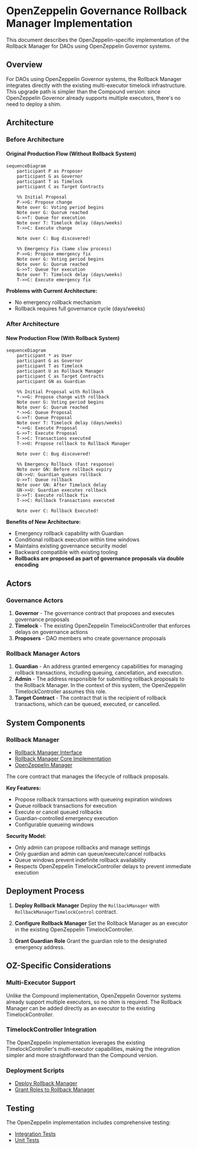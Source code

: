 # OpenZeppelin Governance Rollback Manager Implementation

This document describes the OpenZeppelin-specific implementation of the Rollback Manager for DAOs using OpenZeppelin Governor systems.

## Overview

For DAOs using OpenZeppelin Governor systems, the Rollback Manager integrates directly with the existing multi-executor timelock infrastructure. This upgrade path is simpler than the Compound version: since OpenZeppelin Governor already supports multiple executors, there's no need to deploy a shim.

## Architecture

### Before Architecture

#### Original Production Flow (Without Rollback System)

```mermaid
sequenceDiagram
    participant P as Proposer
    participant G as Governor
    participant T as Timelock
    participant C as Target Contracts

    %% Initial Proposal
    P->>G: Propose change
    Note over G: Voting period begins
    Note over G: Quorum reached
    G->>T: Queue for execution
    Note over T: Timelock delay (days/weeks)
    T->>C: Execute change

    Note over C: Bug discovered!

    %% Emergency Fix (Same slow process)
    P->>G: Propose emergency fix
    Note over G: Voting period begins
    Note over G: Quorum reached
    G->>T: Queue for execution
    Note over T: Timelock delay (days/weeks)
    T->>C: Execute emergency fix
```

**Problems with Current Architecture:**
- No emergency rollback mechanism
- Rollback requires full governance cycle (days/weeks)

### After Architecture

#### New Production Flow (With Rollback System)

```mermaid
sequenceDiagram
    participant * as User
    participant G as Governor
    participant T as Timelock
    participant U as Rollback Manager
    participant C as Target Contracts
    participant GN as Guardian

    %% Initial Proposal with Rollback
    *->>G: Propose change with rollback
    Note over G: Voting period begins
    Note over G: Quorum reached
    *->>G: Queue Proposal
    G->>T: Queue Proposal
    Note over T: Timelock delay (days/weeks)
    *->>G: Execute Proposal
    G->>T: Execute Proposal
    T->>C: Transactions executed
    T->>U: Propose rollback to Rollback Manager

    Note over C: Bug discovered!

    %% Emergency Rollback (Fast response)
    Note over GN: Before rollback expiry
    GN->>U: Guardian queues rollback
    U->>T: Queue rollback
    Note over GN: After Timelock delay
    GN->>U: Guardian executes rollback
    U->>T: Execute rollback fix
    T->>C: Rollback Transactions executed

    Note over C: Rollback Executed!
```

**Benefits of New Architecture:**
- Emergency rollback capability with Guardian
- Conditional rollback execution within time windows
- Maintains existing governance security model
- Backward compatible with existing tooling
- **Rollbacks are proposed as part of governance proposals via double encoding**

## Actors

### Governance Actors

1. **Governor** - The governance contract that proposes and executes governance proposals
2. **Timelock** - The existing OpenZeppelin TimelockController that enforces delays on governance actions
3. **Proposers** - DAO members who create governance proposals

### Rollback Manager Actors

1. **Guardian** - An address granted emergency capabilities for managing rollback transactions, including queuing, cancellation, and execution.
2. **Admin** - The address responsible for submitting rollback proposals to the Rollback Manager. In the context of this system, the OpenZeppelin TimelockController assumes this role.
3. **Target Contract** - The contract that is the recipient of rollback transactions, which can be queued, executed, or cancelled.

## System Components

### Rollback Manager

* [Rollback Manager Interface](../src/interfaces/IRollbackManager.sol)
* [Rollback Manager Core Implementation](../src/RollbackManager.sol)
* [OpenZeppelin Manager](../src/RollbackManagerTimelockControl.sol)

The core contract that manages the lifecycle of rollback proposals.

**Key Features:**
- Propose rollback transactions with queueing expiration windows
- Queue rollback transactions for execution
- Execute or cancel queued rollbacks
- Guardian-controlled emergency execution
- Configurable queueing windows

**Security Model:**
- Only admin can propose rollbacks and manage settings
- Only guardian and admin can queue/execute/cancel rollbacks
- Queue windows prevent indefinite rollback availability
- Respects OpenZeppelin TimelockController delays to prevent immediate execution

## Deployment Process

1. **Deploy Rollback Manager**
Deploy the `RollbackManager` with `RollbackManagerTimelockControl` contract.

2. **Configure Rollback Manager**
Set the Rollback Manager as an executor in the existing OpenZeppelin TimelockController.

3. **Grant Guardian Role**
   Grant the guardian role to the designated emergency address.

## OZ-Specific Considerations

### Multi-Executor Support

Unlike the Compound implementation, OpenZeppelin Governor systems already support multiple executors, so no shim is required. The Rollback Manager can be added directly as an executor to the existing TimelockController.

### TimelockController Integration

The OpenZeppelin implementation leverages the existing TimelockController's multi-executor capabilities, making the integration simpler and more straightforward than the Compound version.

### Deployment Scripts

* [Deploy Rollback Manager](../script/1_DeployRollbackManagerTimelockControl.s.sol)
* [Grant Roles to Rollback Manager](../script/2_GrantRolesToRollbackManagerTimelockControl.s.sol)

## Testing

The OpenZeppelin implementation includes comprehensive testing:

* [Integration Tests](../test/RollbackManagerTimelockControlDeployment.integration.t.sol)
* [Unit Tests](../test/RollbackManagerTimelockControl.unit.t.sol) 